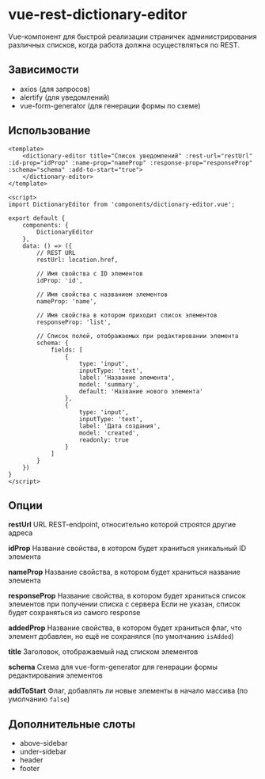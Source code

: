 # vue-rest-dictionary-editor

Vue-компонент для быстрой реализации страничек администрирования различных списков, когда работа должна осуществляться по REST.

## Зависимости
- axios (для запросов)
- alertify (для уведомлений)
- vue-form-generator (для генерации формы по схеме)

## Использование

``` vue
<template>
	<dictionary-editor title="Список уведомлений" :rest-url="restUrl" :id-prop="idProp" :name-prop="nameProp" :response-prop="responseProp" :schema="schema" :add-to-start="true">
	</dictionary-editor>
</template>

<script>
import DictionaryEditor from 'components/dictionary-editor.vue';

export default {
	components: {
		DictionaryEditor
	},
	data: () => ({
		// REST URL
		restUrl: location.href,

		// Имя свойства c ID элементов
		idProp: 'id',

		// Имя свойства с названием элементов
		nameProp: 'name',

		// Имя свойства в котором приходит список элементов
		responseProp: 'list',

		// Список полей, отображаемых при редактировании элемента
		schema: {
			fields: [
				{
					type: 'input',
					inputType: 'text',
					label: 'Название элемента',
					model: 'summary',
					default: 'Название нового элемента'
				},
				{
					type: 'input',
					inputType: 'text',
					label: 'Дата создания',
					model: 'created',
					readonly: true
				}
			]
		}
	})
}
</script>

```

## Опции

**restUrl**
URL REST-endpoint, относительно которой строятся другие адреса

**idProp**
Название свойства, в котором будет храниться уникальный ID элемента

**nameProp**
Название свойства, в котором будет храниться название элемента

**responseProp**
Название свойства, в котором будет храниться список элементов при получении списка с сервера
Если не указан, список будет сохраняться из самого response

**addedProp**
Название свойства, в котором будет храниться флаг, что элемент добавлен, но ещё не сохранялся (по умолчанию `isAdded`)

**title**
Заголовок, отображаемый над списком элементов

**schema**
Схема для vue-form-generator для генерации формы редактирования элементов

**addToStart**
Флаг, добавлять ли новые элементы в начало массива (по умолчанию `false`)

## Дополнительные слоты

- above-sidebar
- under-sidebar
- header
- footer
